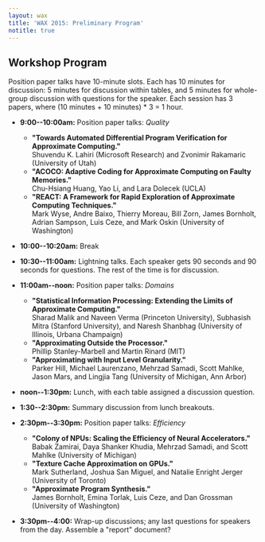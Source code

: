 ```yaml
---
layout: wax
title: 'WAX 2015: Preliminary Program'
notitle: true
---
```

## Workshop Program

Position paper talks have 10-minute slots. Each has 10 minutes for discussion: 5 minutes for discussion within tables, and 5 minutes for whole-group discussion with questions for the speaker. Each session has 3 papers, where (10 minutes + 10 minutes) * 3 = 1 hour.

* **9:00--10:00am:** Position paper talks: *Quality*

  * **"Towards Automated Differential Program Verification for Approximate
    Computing."**  
    Shuvendu K. Lahiri (Microsoft Research) and Zvonimir Rakamaric (University
    of Utah)
  * **"ACOCO: Adaptive Coding for Approximate Computing on Faulty Memories."**  
    Chu-Hsiang Huang, Yao Li, and Lara Dolecek (UCLA)
  * **"REACT: A Framework for Rapid Exploration of Approximate Computing
    Techniques."**  
    Mark Wyse, Andre Baixo, Thierry Moreau, Bill Zorn, James Bornholt, Adrian
    Sampson, Luis Ceze, and Mark Oskin (University of Washington)

* **10:00--10:20am:** Break

* **10:30--11:00am:** Lightning talks. Each speaker gets 90 seconds and 90
  seconds for questions. The rest of the time is for discussion.

* **11:00am--noon:** Position paper talks: *Domains*

  * **"Statistical Information Processing: Extending the Limits of Approximate
    Computing."**  
    Sharad Malik and Naveen Verma (Princeton University), Subhasish Mitra
    (Stanford University), and Naresh Shanbhag (University of Illinois, Urbana
    Champaign)
  * **"Approximating Outside the Processor."**  
    Phillip Stanley-Marbell and Martin Rinard (MIT)
  * **"Approximating with Input Level Granularity."**  
    Parker Hill, Michael Laurenzano, Mehrzad Samadi, Scott Mahlke, Jason Mars,
    and Lingjia Tang (University of Michigan, Ann Arbor)

* **noon--1:30pm:** Lunch, with each table assigned a discussion question.

* **1:30--2:30pm:** Summary discussion from lunch breakouts.

* **2:30pm--3:30pm:** Position paper talks: *Efficiency*

  * **"Colony of NPUs: Scaling the Efficiency of Neural Accelerators."**  
    Babak Zamirai, Daya Shanker Khudia, Mehrzad Samadi, and Scott Mahlke
    (University of Michigan)
  * **"Texture Cache Approximation on GPUs."**  
    Mark Sutherland, Joshua San Miguel, and Natalie Enright Jerger (University
    of Toronto)
  * **"Approximate Program Synthesis."**  
    James Bornholt, Emina Torlak, Luis Ceze, and Dan Grossman (University of
    Washington)

* **3:30pm--4:00:** Wrap-up discussions; any last questions for speakers from
  the day. Assemble a "report" document?
